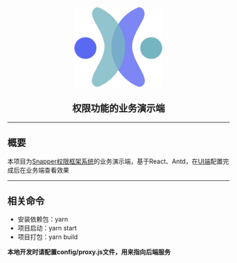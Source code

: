 <div align="center"><img src="auth.svg" width="200" height="180"/></div>
<div align="center"><h2>权限功能的业务演示端</h2></div>
<hr/>
<h2>概要</h2>
<p>本项目为<a href="https://gitee.com/ifrog/snam-boot">Snapper权限框架系统</a>的业务演示端，基于React、Antd，在<a href="https://gitee.com/ifrog/snam">UI端</a>配置完成后在业务端查看效果</p>
<hr/>
<h2>相关命令</h2>
<ul>
<li>安装依赖包：yarn </li>
<li>项目启动：yarn start </li>
<li>项目打包：yarn build </li>
</ul>
<b>本地开发时请配置config/proxy.js文件，用来指向后端服务</b>